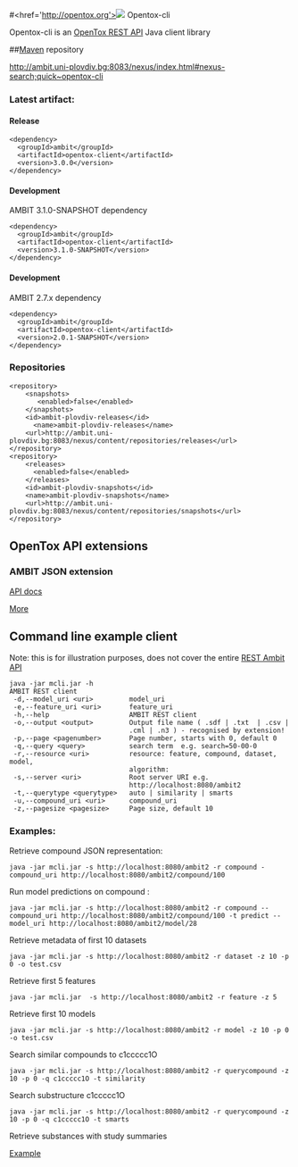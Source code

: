 #<href='http://opentox.org'><img src='http://opentox.org/logo.png'></a> Opentox-cli


Opentox-cli is an [OpenTox REST API](http://opentox.org/dev/apis) Java client library

##[Maven](http://maven.apache.org/) repository

 http://ambit.uni-plovdiv.bg:8083/nexus/index.html#nexus-search;quick~opentox-cli

### Latest artifact: 

#### Release
```` 
<dependency>
  <groupId>ambit</groupId>
  <artifactId>opentox-client</artifactId>
  <version>3.0.0</version>
</dependency>
````

#### Development
AMBIT 3.1.0-SNAPSHOT dependency
```` 
<dependency>
  <groupId>ambit</groupId>
  <artifactId>opentox-client</artifactId>
  <version>3.1.0-SNAPSHOT</version>
</dependency>
````

#### Development
AMBIT 2.7.x dependency
```` 
<dependency>
  <groupId>ambit</groupId>
  <artifactId>opentox-client</artifactId>
  <version>2.0.1-SNAPSHOT</version>
</dependency>
````

### Repositories
````
<repository>
    <snapshots>
       <enabled>false</enabled>
    </snapshots>
    <id>ambit-plovdiv-releases</id>
      <name>ambit-plovdiv-releases</name>
    <url>http://ambit.uni-plovdiv.bg:8083/nexus/content/repositories/releases</url>
</repository>
<repository>
    <releases>
      <enabled>false</enabled>
    </releases>
    <id>ambit-plovdiv-snapshots</id>
    <name>ambit-plovdiv-snapshots</name>
    <url>http://ambit.uni-plovdiv.bg:8083/nexus/content/repositories/snapshots</url>
</repository>
````

## OpenTox API extensions

### AMBIT JSON extension 
   
[API docs](http://ideaconsult.github.io/examples-ambit/apidocs/)

[More](https://github.com/ideaconsult/examples-ambit/tree/master/ambit-json-docs)

## Command line example client
Note: this is for illustration purposes, does not cover the entire [REST Ambit API](https://github.com/ideaconsult/examples-ambit/tree/master/ambit-json-docs)

````
java -jar mcli.jar -h
AMBIT REST client
 -d,--model_uri <uri>         model_uri
 -e,--feature_uri <uri>       feature_uri
 -h,--help                    AMBIT REST client
 -o,--output <output>         Output file name ( .sdf | .txt  | .csv |
                              .cml | .n3 ) - recognised by extension!
 -p,--page <pagenumber>       Page number, starts with 0, default 0
 -q,--query <query>           search term  e.g. search=50-00-0
 -r,--resource <uri>          resource: feature, compound, dataset, model,
                              algorithm:
 -s,--server <uri>            Root server URI e.g.
                              http://localhost:8080/ambit2
 -t,--querytype <querytype>   auto | similarity | smarts
 -u,--compound_uri <uri>      compound_uri
 -z,--pagesize <pagesize>     Page size, default 10
````

### Examples:

Retrieve compound JSON representation:
```
java -jar mcli.jar -s http://localhost:8080/ambit2 -r compound -compound_uri http://localhost:8080/ambit2/compound/100
```

Run model predictions on compound :
````
java -jar mcli.jar -s http://localhost:8080/ambit2 -r compound --compound_uri http://localhost:8080/ambit2/compound/100 -t predict --model_uri http://localhost:8080/ambit2/model/28
````

Retrieve metadata of first 10 datasets
````
java -jar mcli.jar -s http://localhost:8080/ambit2 -r dataset -z 10 -p 0 -o test.csv
````

Retrieve first 5 features
````
java -jar mcli.jar  -s http://localhost:8080/ambit2 -r feature -z 5
````

Retrieve first 10 models
````
java -jar mcli.jar -s http://localhost:8080/ambit2 -r model -z 10 -p 0 -o test.csv
````

Search similar compounds to c1ccccc1O
````
java -jar mcli.jar -s http://localhost:8080/ambit2 -r querycompound -z 10 -p 0 -q c1ccccc1O -t similarity
````

Search substructure c1ccccc1O
````
java -jar mcli.jar -s http://localhost:8080/ambit2 -r querycompound -z 10 -p 0 -q c1ccccc1O -t smarts
````

Retrieve substances with study summaries 

[Example](https://github.com/ideaconsult/examples-ambit/blob/master/ambit-json-docs/substance_withstudysummary.md)








